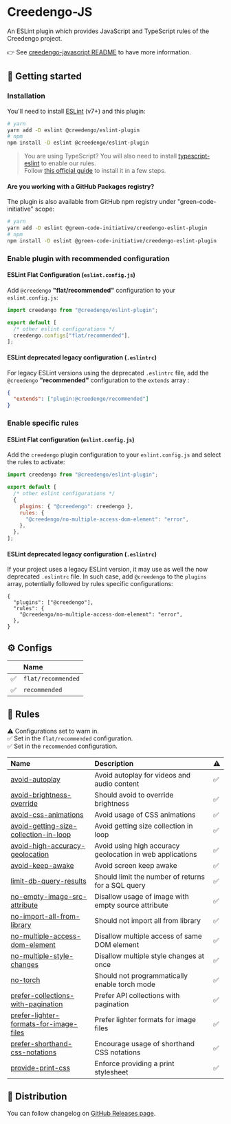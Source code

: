 # Creedengo-JS

An ESLint plugin which provides JavaScript and TypeScript rules of the Creedengo project.

👉 See [creedengo-javascript README](../README.md) to have more information.

## 🚀 Getting started

### Installation

You'll need to install [ESLint](https://eslint.org/) (v7+) and this plugin:

```sh
# yarn
yarn add -D eslint @creedengo/eslint-plugin
# npm
npm install -D eslint @creedengo/eslint-plugin
```

> You are using TypeScript? You will also need to install [typescript-eslint](https://typescript-eslint.io/) to enable
> our rules.\
> Follow [this official guide](https://typescript-eslint.io/getting-started) to install it in a few steps.

#### Are you working with a GitHub Packages registry?

The plugin is also available from GitHub npm registry under "green-code-initiative" scope:

```sh
# yarn
yarn add -D eslint @green-code-initiative/creedengo-eslint-plugin
# npm
npm install -D eslint @green-code-initiative/creedengo-eslint-plugin
```

### Enable plugin with recommended configuration

#### ESLint Flat Configuration (`eslint.config.js`)

Add `@creedengo` **"flat/recommended"** configuration to your `eslint.config.js`:

```js
import creedengo from "@creedengo/eslint-plugin";

export default [
  /* other eslint configurations */
  creedengo.configs["flat/recommended"],
];
```

#### ESLint deprecated legacy configuration (`.eslintrc`)

For legacy ESLint versions using the deprecated `.eslintrc` file, add the `@creedengo` **"recommended"** configuration to the `extends` array :

```json
{
  "extends": ["plugin:@creedengo/recommended"]
}
```

### Enable specific rules

#### ESLint Flat configuration (`eslint.config.js`)

Add the `creedengo` plugin configuration to your `eslint.config.js` and select the rules to activate:

```js
import creedengo from "@creedengo/eslint-plugin";

export default [
  /* other eslint configurations */
  {
    plugins: { "@creedengo": creedengo },
    rules: {
      "@creedengo/no-multiple-access-dom-element": "error",
    },
  },
];
```

#### ESLint deprecated legacy configuration (`.eslintrc`)

If your project uses a legacy ESLint version, it may use as well the now deprecated `.eslintrc` file. In such case, add `@creedengo` to the `plugins` array, potentially followed by rules specific configurations:

```jsonc
{
  "plugins": ["@creedengo"],
  "rules": {
    "@creedengo/no-multiple-access-dom-element": "error",
  },
}
```

## ⚙ Configs

<!-- begin auto-generated configs list -->

|    | Name               |
| :- | :----------------- |
| ✅  | `flat/recommended` |
| ✅  | `recommended`      |

<!-- end auto-generated configs list -->

## 🔨 Rules

<!-- begin auto-generated rules list -->

⚠️ Configurations set to warn in.\
✅ Set in the `flat/recommended` configuration.\
✅ Set in the `recommended` configuration.

| Name                                                                                           | Description                                               | ⚠️  |
| :--------------------------------------------------------------------------------------------- | :-------------------------------------------------------- | :-- |
| [avoid-autoplay](docs/rules/avoid-autoplay.md)                                                 | Avoid autoplay for videos and audio content               | ✅ |
| [avoid-brightness-override](docs/rules/avoid-brightness-override.md)                           | Should avoid to override brightness                       | ✅ |
| [avoid-css-animations](docs/rules/avoid-css-animations.md)                                     | Avoid usage of CSS animations                             | ✅ |
| [avoid-getting-size-collection-in-loop](docs/rules/avoid-getting-size-collection-in-loop.md)   | Avoid getting size collection in loop                             | ✅ |
| [avoid-high-accuracy-geolocation](docs/rules/avoid-high-accuracy-geolocation.md)               | Avoid using high accuracy geolocation in web applications | ✅ |
| [avoid-keep-awake](docs/rules/avoid-keep-awake.md)                                             | Avoid screen keep awake                                   | ✅ |
| [limit-db-query-results](docs/rules/limit-db-query-results.md)                                 | Should limit the number of returns for a SQL query        | ✅ |
| [no-empty-image-src-attribute](docs/rules/no-empty-image-src-attribute.md)                     | Disallow usage of image with empty source attribute       | ✅ |
| [no-import-all-from-library](docs/rules/no-import-all-from-library.md)                         | Should not import all from library                        | ✅ |
| [no-multiple-access-dom-element](docs/rules/no-multiple-access-dom-element.md)                 | Disallow multiple access of same DOM element              | ✅ |
| [no-multiple-style-changes](docs/rules/no-multiple-style-changes.md)                           | Disallow multiple style changes at once                   | ✅ |
| [no-torch](docs/rules/no-torch.md)                                                             | Should not programmatically enable torch mode             | ✅ |
| [prefer-collections-with-pagination](docs/rules/prefer-collections-with-pagination.md)         | Prefer API collections with pagination                    | ✅ |
| [prefer-lighter-formats-for-image-files](docs/rules/prefer-lighter-formats-for-image-files.md) | Prefer lighter formats for image files                    | ✅ |
| [prefer-shorthand-css-notations](docs/rules/prefer-shorthand-css-notations.md)                 | Encourage usage of shorthand CSS notations                | ✅ |
| [provide-print-css](docs/rules/provide-print-css.md)                                           | Enforce providing a print stylesheet                      | ✅ |

<!-- end auto-generated rules list -->

## 🛒 Distribution

You can follow changelog on [GitHub Releases page](https://github.com/green-code-initiative/creedengo-javascript/releases).
